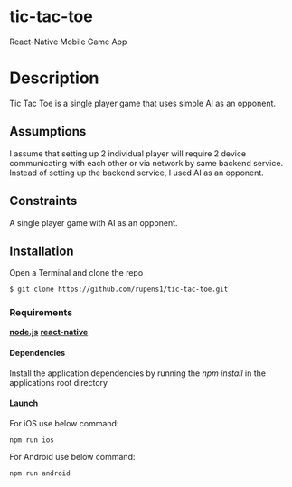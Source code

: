 # tic-tac-toe

React-Native Mobile Game App

# Description

Tic Tac Toe is a single player game that uses simple AI as an opponent.

## Assumptions

I assume that setting up 2 individual player will require 2 device communicating with each other or via network by same backend service. 
Instead of setting up the backend service, I used AI as an opponent.

## Constraints

A single player game with AI as an opponent.

## Installation

Open a Terminal and clone the repo

```bash
$ git clone https://github.com/rupens1/tic-tac-toe.git
```

### Requirements

[**node.js**](http://node.org) [**react-native**](http://facebook.github.io/react-native/)

#### Dependencies

Install the application dependencies by running the _npm install_ in the applications root directory

#### Launch

For iOS use below command:

```
npm run ios
```

For Android use below command:

```
npm run android
```
